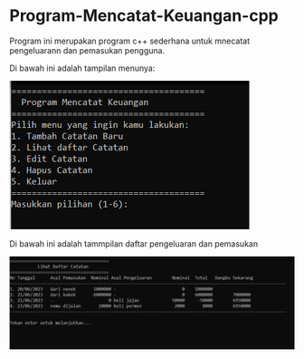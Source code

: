 # Program-Mencatat-Keuangan-cpp
Program ini merupakan program c++ sederhana untuk mnecatat pengeluarann dan pemasukan pengguna.

Di bawah ini adalah tampilan menunya:

![image.png](https://github.com/Fernandotambun/Program-Mencatat-Keuangan-cpp/blob/59c3e2eae079a656371fab0b49215961fc31ad32/menu.png)

Di bawah ini adalah tammpilan daftar pengeluaran dan pemasukan

![image.png](https://github.com/Fernandotambun/Program-Mencatat-Keuangan-cpp/blob/59c3e2eae079a656371fab0b49215961fc31ad32/tampilanDaftar.png)
